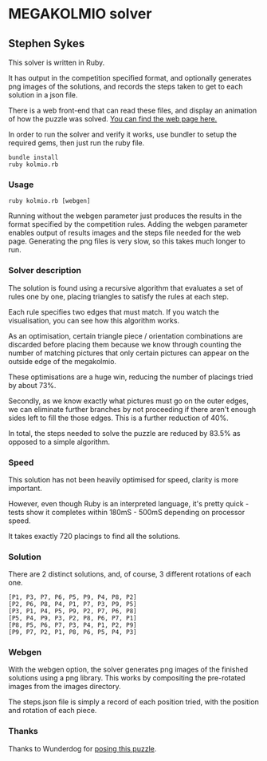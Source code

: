 # MEGAKOLMIO solver

## Stephen Sykes

This solver is written in Ruby.

It has output in the competition specified format, and optionally generates png images
of the solutions, and records the steps taken to get to each solution in a json file.

There is a web front-end that can read these files, and display an animation of how the
puzzle was solved. [You can find the web page here.](http://sdsykes.github.io/kolmio/index.html)

In order to run the solver and verify it works, use bundler to setup the required gems, then
just run the ruby file.

    bundle install
    ruby kolmio.rb

### Usage

    ruby kolmio.rb [webgen]

Running without the webgen parameter just produces the
results in the format specified by the competition rules.
Adding the webgen parameter enables output of results images
and the steps file needed for the web page. Generating the
png files is very slow, so this takes much longer to run.

### Solver description

The solution is found using a recursive algorithm that evaluates a set of rules one by one,
placing triangles to satisfy the rules at each step.

Each rule specifies two edges that must match. If you watch the visualisation, you can see
how this algorithm works.

As an optimisation, certain triangle piece / orientation combinations are discarded before placing them
because we know through counting the number of matching pictures that only certain pictures can appear
on the outside edge of the megakolmio.

These optimisations are a huge win, reducing the number of placings tried by about 73%.

Secondly, as we know exactly what pictures must go on the outer edges, we can eliminate further
branches by not proceeding if there aren't enough sides left to fill the those edges. This is
a further reduction of 40%.

In total, the steps needed to solve the puzzle are reduced by 83.5% as opposed to a simple algorithm.

### Speed

This solution has not been heavily optimised for speed, clarity is more important.

However, even though Ruby is an interpreted language, it's pretty quick - tests show it completes
within 180mS - 500mS depending on processor speed.

It takes exactly 720 placings to find all the solutions.

### Solution

There are 2 distinct solutions, and, of course, 3 different rotations of each one.

    [P1, P3, P7, P6, P5, P9, P4, P8, P2]
    [P2, P6, P8, P4, P1, P7, P3, P9, P5]
    [P3, P1, P4, P5, P9, P2, P7, P6, P8]
    [P5, P4, P9, P3, P2, P8, P6, P7, P1]
    [P8, P5, P6, P7, P3, P4, P1, P2, P9]
    [P9, P7, P2, P1, P8, P6, P5, P4, P3]

### Webgen

With the webgen option, the solver generates png images of the finished solutions using a png library.
This works by compositing the pre-rotated images from the images directory.

The steps.json file is simply a record of each position tried, with the position
and rotation of each piece.

### Thanks

Thanks to Wunderdog for [posing this puzzle](http://www.wunderdog.fi/wundernut-megakolmio).

